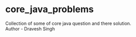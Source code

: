 # core_java_problems
Collection of some  of core java question and there solution.
<br>
Author - Dravesh Singh
